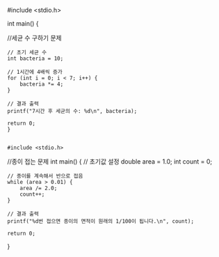 #include <stdio.h>


int main()
{

//세균 수 구하기 문제

    // 초기 세균 수
    int bacteria = 10;

    // 1시간에 4배씩 증가
    for (int i = 0; i < 7; i++) {
        bacteria *= 4;
    }

    // 결과 출력
    printf("7시간 후 세균의 수: %d\n", bacteria);

    return 0;
    }
    
    
    #include <stdio.h>
    
//종이 접는 문제
int main()
{
    // 초기값 설정
    double area = 1.0;
    int count = 0;

    // 종이를 계속해서 반으로 접음
    while (area > 0.01) {
        area /= 2.0;
        count++;
    }

    // 결과 출력
    printf("%d번 접으면 종이의 면적이 원래의 1/100이 됩니다.\n", count);

    return 0;
}
